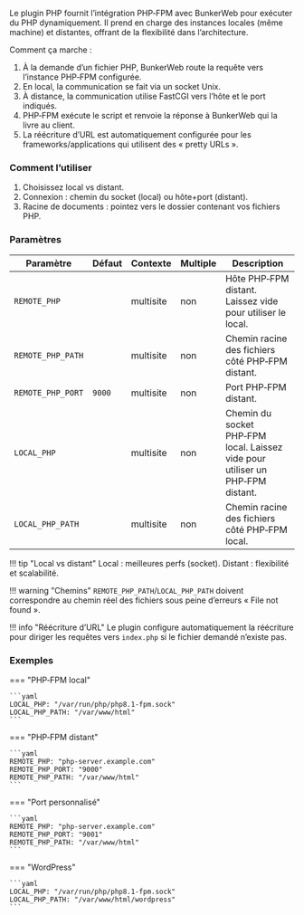 Le plugin PHP fournit l’intégration PHP‑FPM avec BunkerWeb pour exécuter du PHP dynamiquement. Il prend en charge des instances locales (même machine) et distantes, offrant de la flexibilité dans l’architecture.

Comment ça marche :

1. À la demande d’un fichier PHP, BunkerWeb route la requête vers l’instance PHP‑FPM configurée.
2. En local, la communication se fait via un socket Unix.
3. À distance, la communication utilise FastCGI vers l’hôte et le port indiqués.
4. PHP‑FPM exécute le script et renvoie la réponse à BunkerWeb qui la livre au client.
5. La réécriture d’URL est automatiquement configurée pour les frameworks/applications qui utilisent des « pretty URLs ».

### Comment l’utiliser

1. Choisissez local vs distant.
2. Connexion : chemin du socket (local) ou hôte+port (distant).
3. Racine de documents : pointez vers le dossier contenant vos fichiers PHP.

### Paramètres

| Paramètre         | Défaut | Contexte  | Multiple | Description                                                                    |
| ----------------- | ------ | --------- | -------- | ------------------------------------------------------------------------------ |
| `REMOTE_PHP`      |        | multisite | non      | Hôte PHP‑FPM distant. Laissez vide pour utiliser le local.                     |
| `REMOTE_PHP_PATH` |        | multisite | non      | Chemin racine des fichiers côté PHP‑FPM distant.                               |
| `REMOTE_PHP_PORT` | `9000` | multisite | non      | Port PHP‑FPM distant.                                                          |
| `LOCAL_PHP`       |        | multisite | non      | Chemin du socket PHP‑FPM local. Laissez vide pour utiliser un PHP‑FPM distant. |
| `LOCAL_PHP_PATH`  |        | multisite | non      | Chemin racine des fichiers côté PHP‑FPM local.                                 |

!!! tip "Local vs distant"
Local : meilleures perfs (socket). Distant : flexibilité et scalabilité.

!!! warning "Chemins"
`REMOTE_PHP_PATH`/`LOCAL_PHP_PATH` doivent correspondre au chemin réel des fichiers sous peine d’erreurs « File not found ».

!!! info "Réécriture d’URL"
Le plugin configure automatiquement la réécriture pour diriger les requêtes vers `index.php` si le fichier demandé n’existe pas.

### Exemples

=== "PHP‑FPM local"

    ```yaml
    LOCAL_PHP: "/var/run/php/php8.1-fpm.sock"
    LOCAL_PHP_PATH: "/var/www/html"
    ```

=== "PHP‑FPM distant"

    ```yaml
    REMOTE_PHP: "php-server.example.com"
    REMOTE_PHP_PORT: "9000"
    REMOTE_PHP_PATH: "/var/www/html"
    ```

=== "Port personnalisé"

    ```yaml
    REMOTE_PHP: "php-server.example.com"
    REMOTE_PHP_PORT: "9001"
    REMOTE_PHP_PATH: "/var/www/html"
    ```

=== "WordPress"

    ```yaml
    LOCAL_PHP: "/var/run/php/php8.1-fpm.sock"
    LOCAL_PHP_PATH: "/var/www/html/wordpress"
    ```
